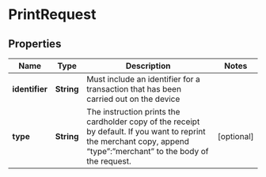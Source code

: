 
# PrintRequest

## Properties
Name | Type | Description | Notes
------------ | ------------- | ------------- | -------------
**identifier** | **String** | Must include an identifier for a transaction that has been carried out on the device | 
**type** | **String** | The instruction prints the cardholder copy of the receipt by default. If you want to reprint the merchant copy, append “type”:”merchant” to the body of the request. |  [optional]



